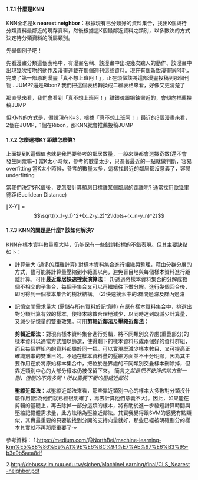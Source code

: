 #### 1.7.1 什麼是KNN

KNN全名是**k nearest neighbor**：根據現有已分類好的資料集合，找出K個與待分類資料最鄰近的現存資料，然後根據這K個最鄰近資料之類別，以多數決的方式決定待分類資料的所屬類別。

先舉個例子吧！

先看漫畫分類這個表格中，有漫畫名稱、該漫畫中出現幾次踹人的動作、該漫畫中出現幾次接吻的動作及漫畫連載在那個週刊這些資料。現在有個新銳漫畫家阿毛，完成了第一部原創漫畫「真不想上班阿！」，正在煩惱該將這部漫畫投稿到那個刊物...JUMP?還是Ribon?
我們把這個表格轉換成二維表格來看，好像又更清楚了

那直覺來看，我們會看到「真不想上班阿！」離銀魂跟鋼鍊蠻近的，會傾向推薦投稿JUMP

但KNN的方式是，假設現在K=3，根據「真不想上班阿！」最近的3個漫畫來看，2個在JUMP，1個在Ribon，那KNN就會推薦投稿JUMP

#### 1.7.2 怎麼選擇K? 距離怎麼算?

上面提到K這個值也就是我們要參考的鄰居數量，一般來說都會選擇奇數(還不會發生同票嘛~)
當K太小時候，參考的數量太少，只憑著最近的一點就做判斷，容易overfitting
當K太小時候，參考的數量太多，這樣找最近的鄰居都沒意義了，容易underfitting

當我們決定好K值後，要怎麼計算預測目標離某個鄰居的距離呢?
通常採用歐幾里德距(Euclidean Distance)

∥X-Y∥ = $$\sqrt{(x_1-y_1)^2+(x_2-y_2)^2\ldots+(x_n-y_n)^2}$$

#### 1.7.3 KNN的問題是什麼? 該如何解決?

KNN在樣本資料數量龐大時，仍能保有一些錯誤指標的不錯表現。但其主要缺點如下：
* 計算量大 (過多的距離計算)
對樣本資料集合進行組織與整理，藉由分群分層的方式，儘可能將計算量壓縮到小範圍以內，避免盲目地與每個樣本資料進行距離計算。可用**最近鄰居快速搜索演算法**：
(1)透過將樣本資料集合的分解成數個不相交的子集合，每個子集合又可以再繼續往下做分解。進行幾個回合後，即可得到一個樣本集合的樹狀結構。
(2)快速搜索中的:群間過濾及群內過濾

* 記憶空間需求量大 (需儲存所有資料於記憶體)
在原有樣本資料集合中，挑選出對分類計算有效的樣本，使樣本總數合理地減少，以同時達到既減少計算量，又減少記憶量的雙重效果。可用**剪輯近鄰法**及**壓縮近鄰法**：

    **剪輯近鄰法**：對現有樣本資料集合進行剪輯，將不同類別交界處(重疊部分)的樣本資料以適當方式加以篩選，使得剩下的樣本資料形成兩個好的資料群組，而且每個群組內的資料都屬於同一類。可以實現既減少樣本數目、又可提高正確識別率的雙重目的。不過在樣本資料量的壓縮方面並不十分明顯，因為其主要作用在於將原始樣本集合中，把位於邊界處的不同類別交疊樣本刪除掉，但靠近類別中心的大部分樣本仍被保留下來。
    簡言之*就是把不乾淨的地方刪一刪，但刪的不夠多阿！所以需要下面的壓縮近鄰法*

    **壓縮近鄰法**：以壓縮近鄰法來看，那些靠近類別中心的樣本大多數對分類沒什麼作用(因為他們就已經很明確了，再去計算他們意義不大)。因此，如果能在剪輯的基礎上，再去除掉一部分這類的樣本，將有助於進一步縮短計算時間與壓縮記憶體需求量，此方法稱為壓縮近鄰法。其實我覺得跟SVM的感覺有點類似，其實最重要的只要能找到分開的支持向量就好，那些已經被明確劃分的樣本其實就不再那麼重要了～



參考資料：
1.https://medium.com/@NorthBei/machine-learning-knn%E5%88%86%E9%A1%9E%E6%BC%94%E7%AE%97%E6%B3%95-b3e9b5aea8df

2.http://debussy.im.nuu.edu.tw/sjchen/MachineLearning/final/CLS_Nearest-neighbor.pdf
